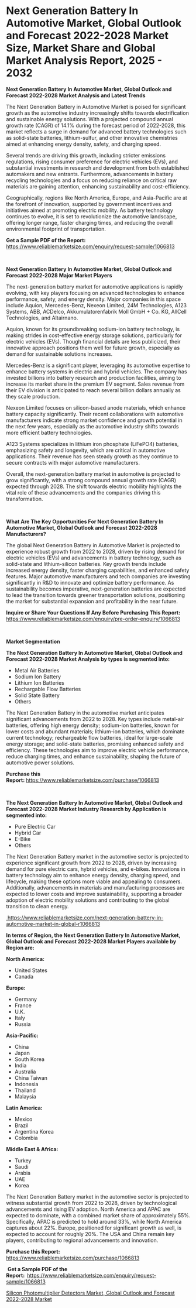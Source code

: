 <p><h1>Next Generation Battery In Automotive Market, Global Outlook and Forecast 2022-2028 Market Size, Market Share and Global Market Analysis Report, 2025 - 2032</h1></p><p><strong>Next Generation Battery In Automotive Market, Global Outlook and Forecast 2022-2028 Market Analysis and Latest Trends</strong></p>
<p><p>The Next Generation Battery in Automotive Market is poised for significant growth as the automotive industry increasingly shifts towards electrification and sustainable energy solutions. With a projected compound annual growth rate (CAGR) of 14.1% during the forecast period of 2022-2028, this market reflects a surge in demand for advanced battery technologies such as solid-state batteries, lithium-sulfur, and other innovative chemistries aimed at enhancing energy density, safety, and charging speed.</p><p>Several trends are driving this growth, including stricter emissions regulations, rising consumer preference for electric vehicles (EVs), and substantial investments in research and development from both established automakers and new entrants. Furthermore, advancements in battery recycling technologies and a focus on reducing reliance on critical raw materials are gaining attention, enhancing sustainability and cost-efficiency.</p><p>Geographically, regions like North America, Europe, and Asia-Pacific are at the forefront of innovation, supported by government incentives and initiatives aimed at promoting electric mobility. As battery technology continues to evolve, it is set to revolutionize the automotive landscape, offering longer range, faster charging times, and reducing the overall environmental footprint of transportation.</p></p>
<p><strong>Get a Sample PDF of the Report:&nbsp;</strong> <a href="https://www.reliablemarketsize.com/enquiry/request-sample/1066813?utm_campaign=3550&utm_medium=2&utm_source=Github&utm_content=ia&utm_term=21032025&utm_id=next-generation-battery-in-automotive-market-global-outlook-and-forecast-2022-2028">https://www.reliablemarketsize.com/enquiry/request-sample/1066813</a></p>
<p>&nbsp;</p>
<p><strong>Next Generation Battery In Automotive Market, Global Outlook and Forecast 2022-2028 Major Market Players</strong></p>
<p><p>The next-generation battery market for automotive applications is rapidly evolving, with key players focusing on advanced technologies to enhance performance, safety, and energy density. Major companies in this space include Aquion, Mercedes-Benz, Nexeon Limited, 24M Technologies, A123 Systems, ABB, ACDelco, Akkumulatorenfabrik Moll GmbH + Co. KG, AllCell Technologies, and Altairnano.</p><p>Aquion, known for its groundbreaking sodium-ion battery technology, is making strides in cost-effective energy storage solutions, particularly for electric vehicles (EVs). Though financial details are less publicized, their innovative approach positions them well for future growth, especially as demand for sustainable solutions increases.</p><p>Mercedes-Benz is a significant player, leveraging its automotive expertise to enhance battery systems in electric and hybrid vehicles. The company has invested billions into battery research and production facilities, aiming to increase its market share in the premium EV segment. Sales revenue from their EV division is anticipated to reach several billion dollars annually as they scale production.</p><p>Nexeon Limited focuses on silicon-based anode materials, which enhance battery capacity significantly. Their recent collaborations with automotive manufacturers indicate strong market confidence and growth potential in the next few years, especially as the automotive industry shifts towards more efficient battery technologies.</p><p>A123 Systems specializes in lithium iron phosphate (LiFePO4) batteries, emphasizing safety and longevity, which are critical in automotive applications. Their revenue has seen steady growth as they continue to secure contracts with major automotive manufacturers.</p><p>Overall, the next-generation battery market in automotive is projected to grow significantly, with a strong compound annual growth rate (CAGR) expected through 2028. The shift towards electric mobility highlights the vital role of these advancements and the companies driving this transformation.</p></p>
<p>&nbsp;</p>
<p><strong>What Are The Key Opportunities For Next Generation Battery In Automotive Market, Global Outlook and Forecast 2022-2028 Manufacturers?</strong></p>
<p><p>The global Next Generation Battery in Automotive Market is projected to experience robust growth from 2022 to 2028, driven by rising demand for electric vehicles (EVs) and advancements in battery technology, such as solid-state and lithium-silicon batteries. Key growth trends include increased energy density, faster charging capabilities, and enhanced safety features. Major automotive manufacturers and tech companies are investing significantly in R&D to innovate and optimize battery performance. As sustainability becomes imperative, next-generation batteries are expected to lead the transition towards greener transportation solutions, positioning the market for substantial expansion and profitability in the near future.</p></p>
<p><strong>Inquire or Share Your Questions If Any Before Purchasing This Report:</strong> <a href="https://www.reliablemarketsize.com/enquiry/pre-order-enquiry/1066813?utm_campaign=3550&utm_medium=2&utm_source=Github&utm_content=ia&utm_term=21032025&utm_id=next-generation-battery-in-automotive-market-global-outlook-and-forecast-2022-2028">https://www.reliablemarketsize.com/enquiry/pre-order-enquiry/1066813</a></p>
<p>&nbsp;</p>
<p><strong>Market Segmentation</strong></p>
<p><strong>The Next Generation Battery In Automotive Market, Global Outlook and Forecast 2022-2028 Market Analysis by types is segmented into:</strong></p>
<p><ul><li>Metal Air Batteries</li><li>Sodium Ion Battery</li><li>Lithium Ion Batteries</li><li>Rechargable Flow Batteries</li><li>Solid State Battery</li><li>Others</li></ul></p>
<p><p>The Next Generation Battery in the automotive market anticipates significant advancements from 2022 to 2028. Key types include metal-air batteries, offering high energy density; sodium-ion batteries, known for lower costs and abundant materials; lithium-ion batteries, which dominate current technology; rechargeable flow batteries, ideal for large-scale energy storage; and solid-state batteries, promising enhanced safety and efficiency. These technologies aim to improve electric vehicle performance, reduce charging times, and enhance sustainability, shaping the future of automotive power solutions.</p></p>
<p><strong>Purchase this Report:&nbsp;</strong><a href="https://www.reliablemarketsize.com/purchase/1066813?utm_campaign=3550&utm_medium=2&utm_source=Github&utm_content=ia&utm_term=21032025&utm_id=next-generation-battery-in-automotive-market-global-outlook-and-forecast-2022-2028">https://www.reliablemarketsize.com/purchase/1066813</a></p>
<p>&nbsp;</p>
<p><strong>The Next Generation Battery In Automotive Market, Global Outlook and Forecast 2022-2028 Market Industry Research by Application is segmented into:</strong></p>
<p><ul><li>Pure Electric Car</li><li>Hybrid Car</li><li>E-Bike</li><li>Others</li></ul></p>
<p><p>The Next Generation Battery market in the automotive sector is projected to experience significant growth from 2022 to 2028, driven by increasing demand for pure electric cars, hybrid vehicles, and e-bikes. Innovations in battery technology aim to enhance energy density, charging speed, and lifecycle, making these options more viable and appealing to consumers. Additionally, advancements in materials and manufacturing processes are expected to lower costs and improve sustainability, supporting a broader adoption of electric mobility solutions and contributing to the global transition to clean energy.</p></p>
<p><a href="https://www.reliablemarketsize.com/next-generation-battery-in-automotive-market-in-global-r1066813?utm_campaign=3550&utm_medium=2&utm_source=Github&utm_content=ia&utm_term=21032025&utm_id=next-generation-battery-in-automotive-market-global-outlook-and-forecast-2022-2028">&nbsp;https://www.reliablemarketsize.com/next-generation-battery-in-automotive-market-in-global-r1066813</a></p>
<p><strong>In terms of Region, the Next Generation Battery In Automotive Market, Global Outlook and Forecast 2022-2028 Market Players available by Region are:</strong></p>
<p>
    <p> <strong> North America: </strong>
        <ul>
            <li>United States</li>
            <li>Canada</li>
        </ul>
        </p> 
    <p> <strong> Europe: </strong>
        <ul>
            <li>Germany</li>
            <li>France</li>
            <li>U.K.</li>
            <li>Italy</li>
            <li>Russia</li>
        </ul>
        </p> 
    <p> <strong> Asia-Pacific: </strong>
        <ul>
            <li>China</li>
            <li>Japan</li>
            <li>South Korea</li>
            <li>India</li>
            <li>Australia</li>
            <li>China Taiwan</li>
            <li>Indonesia</li>
            <li>Thailand</li>
            <li>Malaysia</li>
        </ul>
        </p> 
    <p> <strong> Latin America: </strong>
        <ul>
            <li>Mexico</li>
            <li>Brazil</li>
            <li>Argentina Korea</li>
            <li>Colombia</li>
        </ul>
        </p> 
    <p> <strong> Middle East & Africa: </strong>
        <ul>
            <li>Turkey</li>
            <li>Saudi</li>
            <li>Arabia</li>
            <li>UAE</li>
            <li>Korea</li>
        </ul>
    </p>
    </p>
<p><p>The Next Generation Battery market in the automotive sector is projected to witness substantial growth from 2022 to 2028, driven by technological advancements and rising EV adoption. North America and APAC are expected to dominate, with a combined market share of approximately 55%. Specifically, APAC is predicted to hold around 33%, while North America captures about 22%. Europe, positioned for significant growth as well, is expected to account for roughly 20%. The USA and China remain key players, contributing to regional advancements and innovation.</p></p>
<p><strong>Purchase this Report: </strong><a href="https://www.reliablemarketsize.com/purchase/1066813?utm_campaign=3550&utm_medium=2&utm_source=Github&utm_content=ia&utm_term=21032025&utm_id=next-generation-battery-in-automotive-market-global-outlook-and-forecast-2022-2028">https://www.reliablemarketsize.com/purchase/1066813</a></p>
<p>&nbsp;<strong>Get a Sample PDF of the Report:&nbsp;&nbsp;</strong><a href="https://www.reliablemarketsize.com/enquiry/request-sample/1066813?utm_campaign=3550&utm_medium=2&utm_source=Github&utm_content=ia&utm_term=21032025&utm_id=next-generation-battery-in-automotive-market-global-outlook-and-forecast-2022-2028">https://www.reliablemarketsize.com/enquiry/request-sample/1066813</a></p>
<p><strong></strong></p>
<p><p><a href="https://github.com/porstgowinjq/Market-Research-Report-List-1/blob/main/silicon-photomultiplier-detectors-market-global-outlook-and-forecast-2022-2028-market.md?utm_campaign=3550&utm_medium=2&utm_source=Github&utm_content=ia&utm_term=21032025&utm_id=next-generation-battery-in-automotive-market-global-outlook-and-forecast-2022-2028">Silicon Photomultiplier Detectors Market, Global Outlook and Forecast 2022-2028 Market</a></p></p>